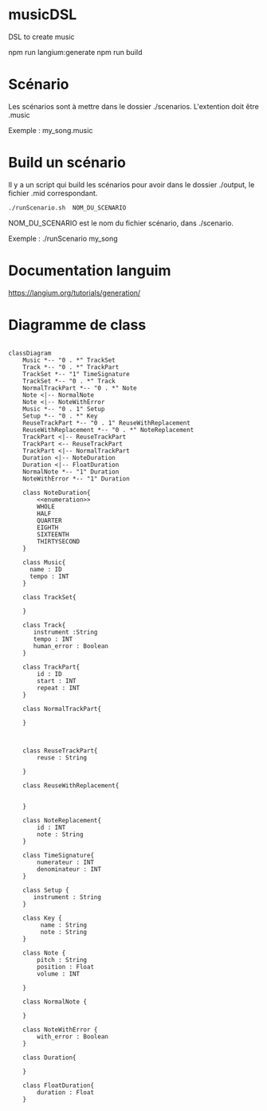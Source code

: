 # musicDSL
DSL to create music

npm run langium:generate
npm run build

# Scénario

Les scénarios sont à mettre dans le dossier ./scenarios. L'extention doit être .music

Exemple : my_song.music

# Build un scénario 

Il y a un script qui build les scénarios pour avoir dans le dossier ./output, le fichier .mid correspondant. 

``` bash
./runScenario.sh  NOM_DU_SCENARIO
```

NOM_DU_SCENARIO est le nom du fichier scénario, dans ./scenario.

Exemple : ./runScenario my_song

# Documentation languim 

https://langium.org/tutorials/generation/


# Diagramme de class

```mermaid

classDiagram
    Music *-- "0 . *" TrackSet
    Track *-- "0 . *" TrackPart
    TrackSet *-- "1" TimeSignature
    TrackSet *-- "0 . *" Track
    NormalTrackPart *-- "0 . *" Note
    Note <|-- NormalNote
    Note <|-- NoteWithError
    Music *-- "0 . 1" Setup
    Setup *-- "0 . *" Key
    ReuseTrackPart *-- "0 . 1" ReuseWithReplacement
    ReuseWithReplacement *-- "0 . *" NoteReplacement
    TrackPart <|-- ReuseTrackPart
    TrackPart <-- ReuseTrackPart
    TrackPart <|-- NormalTrackPart
    Duration <|-- NoteDuration
    Duration <|-- FloatDuration
    NormalNote *-- "1" Duration
    NoteWithError *-- "1" Duration

    class NoteDuration{
        <<enumeration>>
        WHOLE
        HALF
        QUARTER
        EIGHTH
        SIXTEENTH
        THIRTYSECOND
    }

    class Music{
      name : ID
      tempo : INT
    }

    class TrackSet{

    }

    class Track{
       instrument :String
       tempo : INT
       human_error : Boolean
    }

    class TrackPart{
        id : ID
        start : INT
        repeat : INT
    }

    class NormalTrackPart{
        
    }

    

    class ReuseTrackPart{
        reuse : String

    }

    class ReuseWithReplacement{


    }

    class NoteReplacement{
        id : INT
        note : String
    }
    
    class TimeSignature{
        numerateur : INT
        denominateur : INT
    }

    class Setup {
       instrument : String
    }

    class Key {
         name : String
         note : String
    }

    class Note {
        pitch : String
        position : Float
        volume : INT

    }

    class NormalNote {
         
    }

    class NoteWithError {
        with_error : Boolean 
    }

    class Duration{

    }

    class FloatDuration{
        duration : Float 
    }


```
